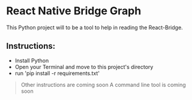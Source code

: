 # React Native Bridge Graph
This Python project will to be a tool to help in reading the React-Bridge.

## Instructions:
* Install Python
* Open your Terminal and move to this project's directory
* run 'pip install -r requirements.txt'

> Other instructions are coming soon
> A command line tool is coming soon
